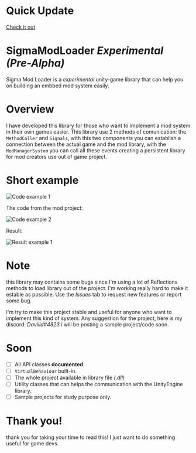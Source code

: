 # Quick Update
[Check it out](https://github.com/mantrabr/SigmaModLoader/issues/6)

# SigmaModLoader _Experimental (Pre-Alpha)_
Sigma Mod Loader is a _experimental_ unity-game library that can help you on building an embbed mod system easily.


# Overview
I have developed this library for those who want to implement a mod system in their own games easier. This library use 2 methods of comunication:
the `MethodCaller` and `Signals`, with this two components you can establish a connection between the actual game and the mod library, with the `ModManagerSystem`
you can call all these events  creating a persistent library for mod creators use out of game project.

# Short example

![Code example 1](https://i.imgur.com/Di2qNnV.png)
          
The code from the mod project:

![Code example 2](https://i.imgur.com/JW7nydg.png)

Result:

![Result example 1](https://i.imgur.com/hprYaKd.png)

# Note
this library may contains some bugs since I'm using a lot of Reflections methods to load library out of the project. I'm working really hard to make it estable as possible.
Use the *Issues* tab to request new features or report some bug.

I'm try to make this project stable and useful for anyone who want to implement this kind of system. Any suggestion for the project, here is my discord: *Daviiid#4823* 
i will be posting a sample project/code soon.

# Soon
- [ ] All API classes **documented**.
- [ ] `VirtualBehaviour` built-in.
- [ ] The whole project available in library file _(.dll)_
- [ ] Utility classes that can helps the communication with the UnityEngine library.
- [ ] Sample projects for study purpose only.

# Thank you!
thank you for taking your time to read this! I just want to do something useful for game devs.
